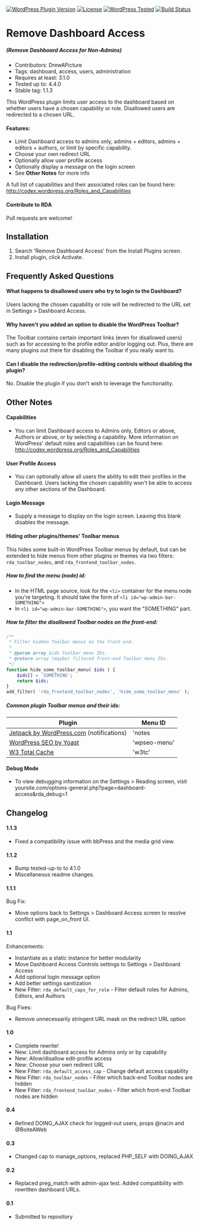 [![WordPress Plugin Version](https://img.shields.io/wordpress/plugin/v/remove-dashboard-access-for-non-admins.svg?style=flat-square)](https://wordpress.org/plugins/remove-dashboard-access-for-non-admins/)
[![License](https://img.shields.io/badge/license-GPL_v2%2B-blue.svg?style=flat-square)](http://opensource.org/licenses/GPL-2.0)
[![WordPress Tested](https://img.shields.io/wordpress/v/remove-dashboard-access-for-non-admins.svg?style=flat-square)](https://wordpress.org/plugins/remove-dashboard-access-for-non-admins/)
[![Build Status](https://img.shields.io/travis/DrewAPicture/Remove-Dashboard-Access/develop.svg?style=flat-square)](https://travis-ci.org/DrewAPicture/Remove-Dashboard-Access)

# Remove Dashboard Access
##### (Remove Dashboard Access for Non-Admins)

* Contributors: DrewAPicture
* Tags: dashboard, access, users, administration
* Requires at least: 3.1.0
* Tested up to: 4.4.0
* Stable tag: 1.1.3

This WordPress plugin limits user access to the dashboard based on whether users have a chosen capability or role. Disallowed users are redirected to a chosen URL.

#### Features:

* Limit Dashboard access to admins only, admins + editors, admins + editors + authors, or limit by specific capability.
* Choose your own redirect URL
* Optionally allow user profile access
* Optionally display a message on the login screen
* See **Other Notes** for more info

A full list of capabilities and their associated roles can be found here: http://codex.wordpress.org/Roles_and_Capabilities

#### Contribute to RDA

Pull requests are welcome!

## Installation

1. Search 'Remove Dashboard Access' from the Install Plugins screen.
2. Install plugin, click Activate.

## Frequently Asked Questions

#### What happens to disallowed users who try to login to the Dashboard?

Users lacking the chosen capability or role will be redirected to the URL set in Settings > Dashboard Access.

#### Why haven't you added an option to disable the WordPress Toolbar?

The Toolbar contains certain important links (even for disallowed users) such as for accessing to the profile editor and/or logging out. Plus, there are many plugins out there for disabling the Toolbar if you really want to.

#### Can I disable the redirection/profile-editing controls without disabling the plugin?

No. Disable the plugin if you don't wish to leverage the functionality.

## Other Notes

#### Capabilities

* You can limit Dashboard access to Admins only, Editors or above, Authors or above, or by selecting a capability. More information on WordPress' default roles and capabilities can be found here: http://codex.wordpress.org/Roles_and_Capabilities

#### User Profile Access

* You can optionally allow all users the ability to edit their profiles in the Dashboard. Users lacking the chosen capability won't be able to access any other sections of the Dashboard.

#### Login Message

* Supply a message to display on the login screen. Leaving this blank disables the message.

#### Hiding other plugins/themes' Toolbar menus

This hides some built-in WordPress Toolbar menus by default, but can be extended to hide menus from other plugins or themes via two filters: `rda_toolbar_nodes`, and `rda_frontend_toolbar_nodes`.

##### How to find the menu (node) id:

* In the HTML page source, look for the `<li>` container for the menu node you're targeting. It should take the form of `<li id="wp-admin-bar-SOMETHING">`
* In `<li id="wp-admin-bar-SOMETHING">`, you want the "SOMETHING" part.
	
##### How to filter the disallowed Toolbar nodes on the front-end:

```php
/**
 * Filter hidden Toolbar menus on the front-end.
 *
 * @param array $ids Toolbar menu IDs.
 * @return array (maybe) filtered front-end Toolbar menu IDs.
 */
function hide_some_toolbar_menu( $ids ) {
	$ids[] = 'SOMETHING';
	return $ids;
}
add_filter( 'rda_frontend_toolbar_nodes', 'hide_some_toolbar_menu' );
```

##### Common plugin Toolbar menus and their ids:

| Plugin | Menu ID |
| ------ | ------- |
| [Jetpack by WordPress.com](http://wordpress.org/extend/plugins/jetpack/) (notifications) | 'notes |
| [WordPress SEO by Yoast](http://wordpress.org/extend/plugins/wordpress-seo/) | 'wpseo-menu' |
| [W3 Total Cache](http://wordpress.org/extend/plugins/w3-total-cache/) | 'w3tc' |

#### Debug Mode

* To view debugging information on the Settings > Reading screen, visit yoursite.com/options-general.php?page=dashboard-access&rda_debug=1

## Changelog

#### 1.1.3

* Fixed a compatibility issue with bbPress and the media grid view.

#### 1.1.2

* Bump tested-up-to to 4.1.0
* Miscellaneous readme changes.

#### 1.1.1

Bug Fix:
* Move options back to Settings > Dashboard Access screen to resolve conflict with page_on_front UI.

#### 1.1

Enhancements:
* Instantiate as a static instance for better modularity
* Move Dashboard Access Controls settings to Settings > Dashboard Access
* Add optional login message option
* Add better settings sanitization
* New Filter: `rda_default_caps_for_role` - Filter default roles for Admins, Editors, and Authors

Bug Fixes:
* Remove unnecessarily stringent URL mask on the redirect URL option

#### 1.0

* Complete rewrite!
* New: Limit dashboard access for Admins only or by capability
* New: Allow/disallow edit-profile access
* New: Choose your own redirect URL
* New Filter: `rda_default_access_cap` - Change default access capability
* New Filter: `rda_toolbar_nodes` - Filter which back-end Toolbar nodes are hidden
* New Filter: `rda_frontend_toolbar_nodes` - Filter which front-end Toolbar nodes are hidden

#### 0.4

* Refined DOING_AJAX check for logged-out users, props @nacin and @BoiteAWeb

#### 0.3

* Changed cap to manage_options, replaced PHP_SELF with DOING_AJAX

#### 0.2

* Replaced preg_match with admin-ajax test. Added compatibility with rewritten dashboard URLs.

#### 0.1

* Submitted to repository
